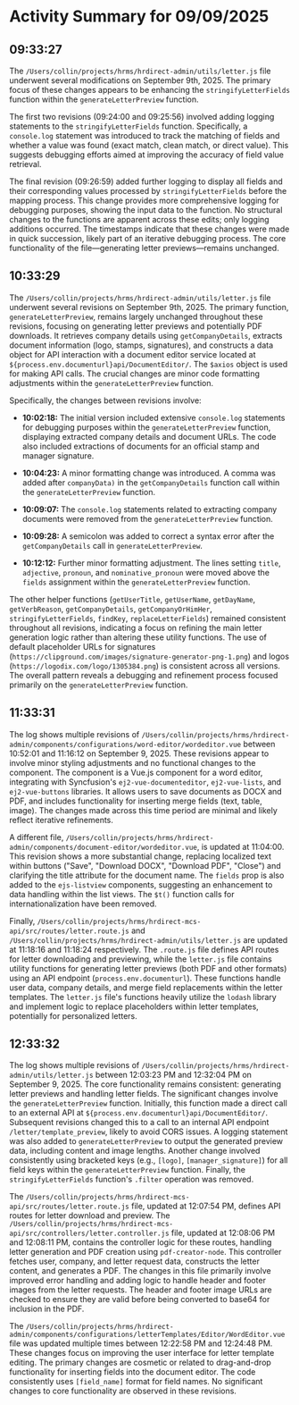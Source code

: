 # Activity Summary for 09/09/2025

## 09:33:27
The `/Users/collin/projects/hrms/hrdirect-admin/utils/letter.js` file underwent several modifications on September 9th, 2025.  The primary focus of these changes appears to be enhancing the `stringifyLetterFields` function within the `generateLetterPreview` function.

The first two revisions (09:24:00 and 09:25:56) involved adding logging statements to the `stringifyLetterFields` function.  Specifically, a `console.log` statement was introduced to track the matching of fields and whether a value was found (exact match, clean match, or direct value). This suggests debugging efforts aimed at improving the accuracy of field value retrieval.

The final revision (09:26:59) added further logging to display all fields and their corresponding values processed by `stringifyLetterFields` before the mapping process. This change provides more comprehensive logging for debugging purposes, showing the input data to the function.  No structural changes to the functions are apparent across these edits; only logging additions occurred.  The timestamps indicate that these changes were made in quick succession, likely part of an iterative debugging process. The core functionality of the file—generating letter previews—remains unchanged.


## 10:33:29
The `/Users/collin/projects/hrms/hrdirect-admin/utils/letter.js` file underwent several revisions on September 9th, 2025.  The primary function, `generateLetterPreview`,  remains largely unchanged throughout these revisions, focusing on generating letter previews and potentially PDF downloads.  It retrieves company details using `getCompanyDetails`, extracts document information (logo, stamps, signatures), and constructs a data object for API interaction with a document editor service located at `${process.env.documenturl}api/DocumentEditor/`.  The `$axios` object is used for making API calls.  The crucial changes are minor code formatting adjustments within the `generateLetterPreview` function.

Specifically, the changes between revisions involve:

* **10:02:18:** The initial version included extensive `console.log` statements for debugging purposes within the `generateLetterPreview` function, displaying extracted company details and document URLs.  The code also included extractions of documents for an official stamp and manager signature.

* **10:04:23:** A minor formatting change was introduced. A comma was added after `companyData)` in the `getCompanyDetails` function call within the `generateLetterPreview` function.

* **10:09:07:** The `console.log` statements related to extracting company documents were removed from the `generateLetterPreview` function.

* **10:09:28:**  A semicolon was added to correct a syntax error after the `getCompanyDetails` call in `generateLetterPreview`.

* **10:12:12:** Further minor formatting adjustment.  The lines setting `title`, `adjective`, `pronoun`, and `nominative_pronoun` were moved above the `fields` assignment within the `generateLetterPreview` function.

The other helper functions (`getUserTitle`, `getUserName`, `getDayName`, `getVerbReason`, `getCompanyDetails`, `getCompanyOrHimHer`, `stringifyLetterFields`, `findKey`, `replaceLetterFields`) remained consistent throughout all revisions, indicating a focus on refining the main letter generation logic rather than altering these utility functions.  The use of default placeholder URLs for signatures (`https://clipground.com/images/signature-generator-png-1.png`) and logos (`https://logodix.com/logo/1305384.png`) is consistent across all versions.  The overall pattern reveals a debugging and refinement process focused primarily on the `generateLetterPreview` function.


## 11:33:31
The log shows multiple revisions of `/Users/collin/projects/hrms/hrdirect-admin/components/configurations/word-editor/wordeditor.vue`  between 10:52:01 and 11:16:12 on September 9, 2025.  These revisions appear to involve minor styling adjustments and no functional changes to the component. The component is a Vue.js component for a word editor, integrating with Syncfusion's `ej2-vue-documenteditor`, `ej2-vue-lists`, and `ej2-vue-buttons` libraries.  It allows users to save documents as DOCX and PDF,  and includes functionality for inserting merge fields (text, table, image).  The changes made across this time period are minimal and likely reflect iterative refinements.

A different file, `/Users/collin/projects/hrms/hrdirect-admin/components/document-editor/wordeditor.vue`, is updated at 11:04:00. This revision shows a more substantial change, replacing localized text within buttons ("Save", "Download DOCX", "Download PDF", "Close") and clarifying the title attribute for the document name.  The `fields` prop is also added to the `ejs-listview` components, suggesting an enhancement to data handling within the list views.  The `$t()` function calls for internationalization have been removed.

Finally, `/Users/collin/projects/hrms/hrdirect-mcs-api/src/routes/letter.route.js`  and `/Users/collin/projects/hrms/hrdirect-admin/utils/letter.js` are updated at 11:18:16 and 11:18:24 respectively.  The `.route.js` file defines API routes for letter downloading and previewing, while the `letter.js` file contains utility functions for generating letter previews (both PDF and other formats) using an API endpoint (`process.env.documenturl`). These functions handle user data, company details, and merge field replacements within the letter templates.  The `letter.js` file's functions heavily utilize the `lodash` library and implement logic to replace placeholders within letter templates, potentially for personalized letters.


## 12:33:32
The log shows multiple revisions of `/Users/collin/projects/hrms/hrdirect-admin/utils/letter.js` between 12:03:23 PM and 12:32:04 PM on September 9, 2025.  The core functionality remains consistent: generating letter previews and handling letter fields.  The significant changes involve the `generateLetterPreview` function.  Initially, this function made a direct call to an external API at  `${process.env.documenturl}api/DocumentEditor/`.  Subsequent revisions changed this to a call to an internal API endpoint `/letter/template_preview`, likely to avoid CORS issues. A logging statement was also added to `generateLetterPreview` to output the generated preview data, including content and image lengths. Another change involved consistently using bracketed keys (e.g., `[logo]`, `[manager_signature]`) for all field keys within the `generateLetterPreview` function. Finally,  the `stringifyLetterFields` function's `.filter` operation was removed.

The `/Users/collin/projects/hrms/hrdirect-mcs-api/src/routes/letter.route.js` file, updated at 12:07:54 PM, defines API routes for letter download and preview. The  `/Users/collin/projects/hrms/hrdirect-mcs-api/src/controllers/letter.controller.js` file, updated at 12:08:06 PM and 12:08:11 PM, contains the controller logic for these routes,  handling letter generation and PDF creation using `pdf-creator-node`.  This controller fetches user, company, and letter request data, constructs the letter content, and generates a PDF. The changes in this file primarily involve improved error handling and adding logic to handle header and footer images from the letter requests.  The header and footer image URLs are checked to ensure they are valid before being converted to base64 for inclusion in the PDF.

The `/Users/collin/projects/hrms/hrdirect-admin/components/configurations/letterTemplates/Editor/WordEditor.vue` file was updated multiple times between 12:22:58 PM and 12:24:48 PM. These changes focus on improving the user interface for letter template editing.  The primary changes are cosmetic or related to drag-and-drop functionality for inserting fields into the document editor.  The code consistently uses  `[field_name]` format for field names.  No significant changes to core functionality are observed in these revisions.
